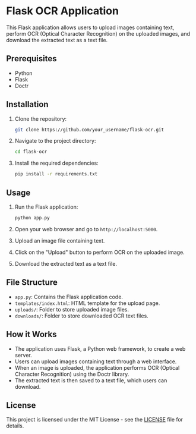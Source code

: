 # Flask OCR Application

This Flask application allows users to upload images containing text, perform OCR (Optical Character Recognition) on the uploaded images, and download the extracted text as a text file.

## Prerequisites

- Python
- Flask
- Doctr

## Installation

1. Clone the repository:

    ```bash
    git clone https://github.com/your_username/flask-ocr.git
    ```

2. Navigate to the project directory:

    ```bash
    cd flask-ocr
    ```

3. Install the required dependencies:

    ```bash
    pip install -r requirements.txt
    ```

## Usage

1. Run the Flask application:

    ```bash
    python app.py
    ```

2. Open your web browser and go to `http://localhost:5000`.

3. Upload an image file containing text.

4. Click on the "Upload" button to perform OCR on the uploaded image.

5. Download the extracted text as a text file.

## File Structure

- `app.py`: Contains the Flask application code.
- `templates/index.html`: HTML template for the upload page.
- `uploads/`: Folder to store uploaded image files.
- `downloads/`: Folder to store downloaded OCR text files.

## How it Works

- The application uses Flask, a Python web framework, to create a web server.
- Users can upload images containing text through a web interface.
- When an image is uploaded, the application performs OCR (Optical Character Recognition) using the Doctr library.
- The extracted text is then saved to a text file, which users can download.

## License

This project is licensed under the MIT License - see the [LICENSE](LICENSE) file for details.
